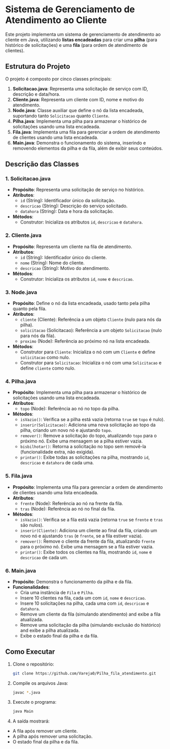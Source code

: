 # Sistema de Gerenciamento de Atendimento ao Cliente

Este projeto implementa um sistema de gerenciamento de atendimento ao cliente em Java, utilizando **listas encadeadas** para criar uma **pilha** (para histórico de solicitações) e uma **fila** (para ordem de atendimento de clientes). 
## Estrutura do Projeto

O projeto é composto por cinco classes principais:

1. **Solicitacao.java**: Representa uma solicitação de serviço com ID, descrição e data/hora.
2. **Cliente.java**: Representa um cliente com ID, nome e motivo do atendimento.
3. **Node.java**: Classe auxiliar que define o nó da lista encadeada, suportando tanto `Solicitacao` quanto `Cliente`.
4. **Pilha.java**: Implementa uma pilha para armazenar o histórico de solicitações usando uma lista encadeada.
5. **Fila.java**: Implementa uma fila para gerenciar a ordem de atendimento de clientes usando uma lista encadeada.
6. **Main.java**: Demonstra o funcionamento do sistema, inserindo e removendo elementos da pilha e da fila, além de exibir seus conteúdos.

## Descrição das Classes

### 1. Solicitacao.java
- **Propósito**: Representa uma solicitação de serviço no histórico.
- **Atributos**:
    - `id` (String): Identificador único da solicitação.
    - `descricao` (String): Descrição do serviço solicitado.
    - `datahora` (String): Data e hora da solicitação.
- **Métodos**:
    - Construtor: Inicializa os atributos `id`, `descricao` e `datahora`.


### 2. Cliente.java
- **Propósito**: Representa um cliente na fila de atendimento.
- **Atributos**:
    - `id` (String): Identificador único do cliente.
    - `nome` (String): Nome do cliente.
    - `descricao` (String): Motivo do atendimento.
- **Métodos**:
    - Construtor: Inicializa os atributos `id`, `nome` e `descricao`.


### 3. Node.java
- **Propósito**: Define o nó da lista encadeada, usado tanto pela pilha quanto pela fila.
- **Atributos**:
    - `cliente` (Cliente): Referência a um objeto `Cliente` (nulo para nós da pilha).
    - `solicitacao` (Solicitacao): Referência a um objeto `Solicitacao` (nulo para nós da fila).
    - `proximo` (Node): Referência ao próximo nó na lista encadeada.
- **Métodos**:
    - Construtor para `Cliente`: Inicializa o nó com um `Cliente` e define `solicitacao` como nulo.
    - Construtor para `Solicitacao`: Inicializa o nó com uma `Solicitacao` e define `cliente` como nulo.

### 4. Pilha.java
- **Propósito**: Implementa uma pilha para armazenar o histórico de solicitações usando uma lista encadeada.
- **Atributos**:
    - `topo` (Node): Referência ao nó no topo da pilha.
- **Métodos**:
    - `isVazio()`: Verifica se a pilha está vazia (retorna `true` se `topo` é nulo).
    - `inserir(Solicitacao)`: Adiciona uma nova solicitação ao topo da pilha, criando um novo nó e ajustando `topo`.
    - `remover()`: Remove a solicitação do topo, atualizando `topo` para o próximo nó. Exibe uma mensagem se a pilha estiver vazia.
    - `bisbilhotar()`: Retorna a solicitação no topo sem removê-la (funcionalidade extra, não exigida).
    - `printar()`: Exibe todas as solicitações na pilha, mostrando `id`, `descricao` e `datahora` de cada uma.

### 5. Fila.java
- **Propósito**: Implementa uma fila para gerenciar a ordem de atendimento de clientes usando uma lista encadeada.
- **Atributos**:
    - `frente` (Node): Referência ao nó na frente da fila.
    - `tras` (Node): Referência ao nó no final da fila.
- **Métodos**:
    - `isVazio()`: Verifica se a fila está vazia (retorna `true` se `frente` e `tras` são nulos).
    - `inserir(Cliente)`: Adiciona um cliente ao final da fila, criando um novo nó e ajustando `tras` (e `frente`, se a fila estiver vazia).
    - `remover()`: Remove o cliente da frente da fila, atualizando `frente` para o próximo nó. Exibe uma mensagem se a fila estiver vazia.
    - `printar()`: Exibe todos os clientes na fila, mostrando `id`, `nome` e `descricao` de cada um.


### 6. Main.java
- **Propósito**: Demonstra o funcionamento da pilha e da fila.
- **Funcionalidades**:
    - Cria uma instância de `Fila` e `Pilha`.
    - Insere 10 clientes na fila, cada um com `id`, `nome` e `descricao`.
    - Insere 10 solicitações na pilha, cada uma com `id`, `descricao` e `datahora`.
    - Remove um cliente da fila (simulando atendimento) and exibe a fila atualizada.
    - Remove uma solicitação da pilha (simulando exclusão do histórico) and exibe a pilha atualizada.
    - Exibe o estado final da pilha e da fila.


## Como Executar

1. Clone o repositório:
   ```bash
   git clone https://github.com/Vareja0/Pilha_fila_atendimento.git
   ```
2. Compile os arquivos Java:
    ```bash
   javac *.java
   ```
3. Execute o programa:
    ```bash
   java Main
   ```
4. A saída mostrará:
- A fila após remover um cliente.
- A pilha após remover uma solicitação.
- O estado final da pilha e da fila.
